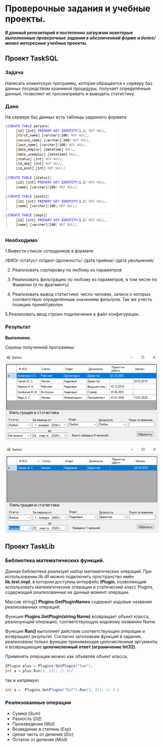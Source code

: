﻿# Проверочные задания и учебные проекты.

***В данный репозиторий я постепенно загружаю некоторые выполненные проверочные задания в обезличенной форме и более/менее
интересные учебные проекты.***

Проект TaskSQL
---
### Задача
Написать клиентскую программу, которая обращается к серверу баз данных посредством хранимой процедуры, получает определённые данные,
позволяет их просматривать и выводить статистику.

### Дано
На сервере баз данных есть таблицы заданного формата:

![](https://github.com/SpaceTranquility/TestTasks/blob/master/TaskSql/Images/task1.png)

### Необходимо
1.Вывести список сотрудников в формате:

/ФИО/-/статус/-/отдел/-/должность/-/дата приёма/-/дата увольнения/

2. Реализовать сортировку по любому из параметров

3. Реализовать фильтрацию по любому из параметров, в том числе по Фамилии (и по фрагменту)

4. Реализовать вывод статистики: число человек, записи о которых соответствую определённым значениям фильтров.
Так же учесть позицию принят/уволен

5.Реализовать ввод строки подключения в файл конфигурации.

### Результат
**Выполнено.**

Скрины полученной программы:

![](https://github.com/SpaceTranquility/TestTasks/blob/master/TaskSql/Images/demo1.png)

![](https://github.com/SpaceTranquility/TestTasks/blob/master/TaskSql/Images/demo2.png)

  
  
Проект TaskLib
---

### Библиотека математических функций. 

Данная библиотека реализует набор математических операций. 
При использовании lib.dll  можно подключить пространство имён **lib.test.impl**, в котором доступны интерфейс **IPlugin**,
позволяющий использовать математические операции и статический класс  Plugins, содержащий реализованные на данный момент операции.

Массив string[] **Plugins.GetPluginNames** содержит кодовые названия реализованных операций. 

Функция **Plugins.GetPlugin(string Name)** возвращает объект класса, реализующий операцию, соответствующую кодовому названию Name.

Функция **Run()** выполняет действие соответствующее операции и возвращает результат. Согласно заголовкам функций в задании,  реализованы только функции принимающие
целочисленные аргументы и возвращающие **целочисленный ответ (ограничение Int32)**.

Применять операции можно как объявляя объект класса,

```cs
IPlugin plus = Plugins.GetPlugin("Sum");
int a = plus.Run(3, 2)); // 3+2
```

так и напрямую.

```cs
int a =  Plugins.GetPlugin("Dif").Run(3, 2)); // 3-2
```

### Реализованные операции

* Сумма (*Sum*)
* Разность (*Dif*)
* Произведение (*Mul*)
* Возведение в степень (*Exp*)
* Целая часть от деления (*Div*)
* Остаток от деления (*Mod*)
